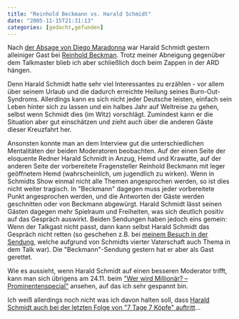 ```yaml
---
title: "Reinhold Beckmann vs. Harald Schmidt"
date: "2005-11-15T21:31:13"
categories: [gedacht,gefunden]
---
```


Nach [der Absage von Diego Maradonna](http://www.sueddeutsche.de/kultur/ticker/iptc-bdt-20051113-114-dpa_10239440/) war Harald Schmidt gestern alleiniger Gast bei [Reinhold Beckman](http://www.daserste.de/beckmann/). Trotz meiner Abneigung gegenüber dem Talkmaster blieb ich aber schließlich doch beim Zappen in der ARD hängen.

Denn Harald Schmidt hatte sehr viel Interessantes zu erzählen - vor allem über seinem Urlaub und die dadurch erreichte Heilung seines Burn-Out-Syndroms. Allerdings kann es sich nicht jeder Deutsche leisten, einfach sein Leben hinter sich zu lassen und ein halbes Jahr auf Weltreise zu gehen, selbst wenn Schmidt dies (im Witz) vorschlägt. Zumindest kann er die Situation aber gut einschätzen und zieht auch über die anderen Gäste dieser Kreuzfahrt her.

Ansonsten konnte man an dem Interview gut die unterschiedlichen Mentalitäten der beiden Moderatoren beobachten. Auf der einen Seite der eloquente Redner Harald Schmidt in Anzug, Hemd und Krawatte, auf der anderen Seite der vorbereitete Fragensteller Reinhold Beckmann mit leger geöffnetem Hemd (wahrscheinlich, um jugendlich zu wirken). Wenn in Schmidts Show einmal nicht alle Themen angesprochen werden, so ist dies nicht weiter tragisch. In "Beckmann" dagegen muss jeder vorbereitete Punkt angesprochen werden, und die Antworten der Gäste werden geschnitten oder von Beckmann abgewürgt. Harald Schmidt lässt seinen Gästen dagegen mehr Spielraum und Freiheiten, was sich deutlich positiv auf das Gespräch auswirkt.
Beiden Sendungen haben jedoch eins gemein: Wenn der Talkgast nicht passt, dann kann selbst Harald Schmidt das Gespräch nicht retten (so geschehen z.B. bei [meinem Besuch in der Sendung](/blog/2005/09/08/harald-schmidt/), welche aufgrund von Schmidts vierter Vaterschaft auch Thema in dem Talk war). Die "Beckmann"-Sendung gestern hat er aber als Gast gerettet.

Wie es aussieht, wenn Harald Schmidt auf einen besseren Moderator trifft, kann man sich übrigens am 24.11. beim ["Wer wird Millionär? – Prominentenspecial"](http://www.rtl.de/quiz/quiz_906510.php) ansehen, auf das ich sehr gespannt bin.

Ich weiß allerdings noch nicht was ich davon halten soll, dass [Harald Schmidt auch bei der letzten Folge von "7 Tage 7 Köpfe" auftritt](http://www.tvblogger.de/7-tage-7-kopfe-mit-großer-finalsendung/)...
